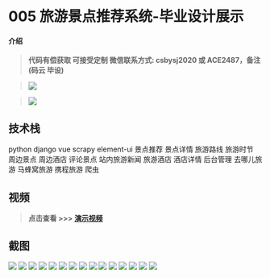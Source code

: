 # 005 旅游景点推荐系统-毕业设计展示

#### 介绍

> **代码有偿获取 可接受定制 微信联系方式: csbysj2020 或 ACE2487，备注(码云 毕设)**

> ![](./qrcode2.jpg)

> ![](./qrcode.jpg)

## 技术栈

python django vue scrapy element-ui
景点推荐 景点详情 旅游路线 旅游时节 周边景点 周边酒店 评论景点 站内旅游新闻 旅游酒店 酒店详情 后台管理
去哪儿旅游 马蜂窝旅游 携程旅游 爬虫


## 视频

> **点击查看 \>\>\> [演示视频](https://www.bilibili.com/video/BV1kU4y1U7gy/)**

## 截图

![](./01.png)
![](./02.png)
![](./03.png)
![](./04.png)
![](./05.png)
![](./06.png)
![](./07.png)
![](./08.png)
![](./09.png)
![](./10.png)
![](./11.png)
![](./12.png)
![](./13.png)
![](./14.png)
![](./15.png)